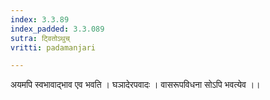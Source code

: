 ```yaml
---
index: 3.3.89
index_padded: 3.3.089
sutra: ट्वितोऽथुच्
vritti: padamanjari

---
```

अयमपि स्वभावाद्भाव एव भवति । घञादेरपवादः । वासरूपविधना सोऽपि भवत्येव ।।
